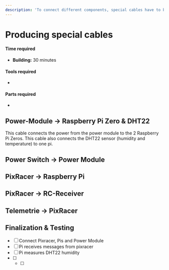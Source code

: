 ```yaml
---
description: 'To connect different components, special cables have to be produced.'
---
```


# Producing special cables



#### Time required

* **Building:** 30 minutes

#### Tools required

* 
#### Parts required

* 


## Power-Module -&gt; Raspberry Pi Zero & DHT22

This cable connects the power from the power module to the 2 Raspberry Pi Zeros. This cable also connects the DHT22 sensor \(humidity and temperature\) to one pi.

## Power Switch -&gt; Power Module

## PixRacer -&gt; Raspberry Pi

## PixRacer -&gt; RC-Receiver 



## Telemetrie -&gt; PixRacer



## Finalization & Testing



* [ ] Connect Pixracer, Pis and Power Module 
* [ ] Pi receives messages from pixracer 
* [ ] Pi measures DHT22 humidity
* [ ] * [ ] 
